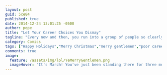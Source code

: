 ```yaml
---
layout: post
guid: 5ce84
published: true
date: 2014-12-24 13:01:25 -0500
author: pope
title: "Let Your Career Choices You Dismay"
tagline: "Every now and then, you run into a group of people so clearly digging themselves just deeper and deeper into a hole that you can\'t help but let them know. Or maybe that\'s just us. We are kind of dicks after all."
category: Comics
tags: ["Happy Holidays","Merry Christmas","merry gentlemen","poor career choices","holiday spirit","At Least It's Not Another Christopher Walken Joke","god-resting like they're hot shit"]
comments: true 
image:
  feature: /assets/img/lol/YeMerryGentlemen.png
  imageHover: "It's March! You've just been standing there for three months!"
---
```


